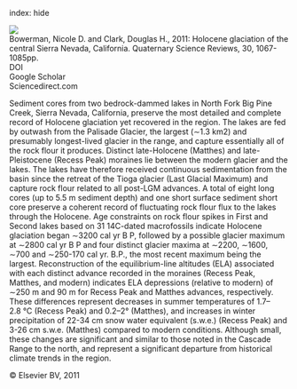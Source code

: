 index: hide

<div class="Citation">
    <div class="Citation-thumb CitationThumb-linked"  data-href="https://doi.org/10.1016/j.quascirev.2010.10.014">
      <img src="https://static.claimspace.cloud/climate-study-static/refs/thumbs/5/Bowerman_and_Clark_2011-thumb.png" />
    </div>

  <div class="Citation-body">
    <div class="Citation-text">Bowerman, Nicole D. and Clark, Douglas H., 2011: Holocene glaciation of the central Sierra Nevada, California. <span class="Article-journal">Quaternary Science Reviews, </span><span class="Article-volume">30, </span>1067-1085pp.</div>
    <div class="Citation-links">
      <div class="CitationLink" data-href="https://doi.org/10.1016/j.quascirev.2010.10.014">
        <div class="CitationLink-icon CitationLink-Doi"></div>
        <div class="CitationLink-text">DOI</div>
      </div>
      <div class="CitationLink" data-href="https://scholar.google.com/scholar?q=10.1016/j.quascirev.2010.10.014">
        <div class="CitationLink-icon CitationLink-Scholar"></div>
        <div class="CitationLink-text">Google Scholar</div>
      </div>
      <div class="CitationLink" data-href="http://www.sciencedirect.com/science/article/pii/S027737911000380X">
        <div class="CitationLink-icon CitationLink-Publisher"></div>
        <div class="CitationLink-text">Sciencedirect.com</div>
      </div>
    </div>
  </div>
</div>

Sediment cores from two bedrock-dammed lakes in North Fork Big Pine Creek, Sierra Nevada, California, preserve the most detailed and complete record of Holocene glaciation yet recovered in the region. The lakes are fed by outwash from the Palisade Glacier, the largest (∼1.3 km2) and presumably longest-lived glacier in the range, and capture essentially all of the rock flour it produces. Distinct late-Holocene (Matthes) and late-Pleistocene (Recess Peak) moraines lie between the modern glacier and the lakes. The lakes have therefore received continuous sedimentation from the basin since the retreat of the Tioga glacier (Last Glacial Maximum) and capture rock flour related to all post-LGM advances. A total of eight long cores (up to 5.5 m sediment depth) and one short surface sediment short core preserve a coherent record of fluctuating rock flour flux to the lakes through the Holocene. Age constraints on rock flour spikes in First and Second lakes based on 31 14C-dated macrofossils indicate Holocene glaciation began ∼3200 cal yr B P, followed by a possible glacier maximum at ∼2800 cal yr B P and four distinct glacier maxima at ∼2200, ∼1600, ∼700 and ∼250-170 cal yr. B.P., the most recent maximum being the largest.                   Reconstruction of the equilibrium-line altitudes (ELA) associated with each distinct advance recorded in the moraines (Recess Peak, Matthes, and modern) indicates ELA depressions (relative to modern) of ∼250 m and 90 m for Recess Peak and Matthes advances, respectively. These differences represent decreases in summer temperatures of 1.7–2.8 °C (Recess Peak) and 0.2–2° (Matthes), and increases in winter precipitation of 22-34 cm snow water equivalent (s.w.e.) (Recess Peak) and 3-26 cm s.w.e. (Matthes) compared to modern conditions. Although small, these changes are significant and similar to those noted in the Cascade Range to the north, and represent a significant departure from historical climate trends in the region.

<div class="Citation-copy">
&copy; Elsevier BV, 2011
</div>